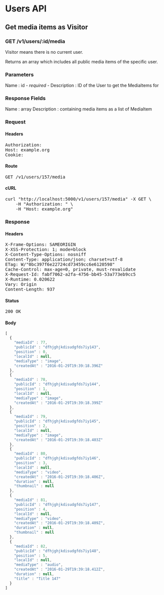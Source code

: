 # Users API

## Get media items as Visitor

### GET /v1/users/:id/media

Visitor means there is no current user.

Returns an array which includes all public media items of the specific user.

### Parameters

Name : id *- required -*
Description : ID of the User to get the MediaItems for


### Response Fields

Name : array
Description : containing media items as a list of MediaItem

### Request

#### Headers

<pre>Authorization: 
Host: example.org
Cookie: </pre>

#### Route

<pre>GET /v1/users/157/media</pre>

#### cURL

<pre class="request">curl &quot;http://localhost:5000/v1/users/157/media&quot; -X GET \
	-H &quot;Authorization: &quot; \
	-H &quot;Host: example.org&quot;</pre>

### Response

#### Headers

<pre>X-Frame-Options: SAMEORIGIN
X-XSS-Protection: 1; mode=block
X-Content-Type-Options: nosniff
Content-Type: application/json; charset=utf-8
ETag: W/&quot;0bc397f6e22724cd73459cc6e6120598&quot;
Cache-Control: max-age=0, private, must-revalidate
X-Request-Id: fabf7062-a2fa-4756-bb45-53a773eb9cc5
X-Runtime: 0.020622
Vary: Origin
Content-Length: 937</pre>

#### Status

<pre>200 OK</pre>

#### Body

```javascript
[
  {
    "mediaId" : 77,
    "publicId" : "dfhjghjkdisudgfds7iy143",
    "position" : 0,
    "localId" : null,
    "mediaType" : "image",
    "createdAt" : "2016-01-29T19:39:18.396Z"
  },
  {
    "mediaId" : 78,
    "publicId" : "dfhjghjkdisudgfds7iy144",
    "position" : 1,
    "localId" : null,
    "mediaType" : "image",
    "createdAt" : "2016-01-29T19:39:18.399Z"
  },
  {
    "mediaId" : 79,
    "publicId" : "dfhjghjkdisudgfds7iy145",
    "position" : 2,
    "localId" : null,
    "mediaType" : "image",
    "createdAt" : "2016-01-29T19:39:18.403Z"
  },
  {
    "mediaId" : 80,
    "publicId" : "dfhjghjkdisudgfds7iy146",
    "position" : 3,
    "localId" : null,
    "mediaType" : "video",
    "createdAt" : "2016-01-29T19:39:18.406Z",
    "duration" : null,
    "thumbnail" : null
  },
  {
    "mediaId" : 81,
    "publicId" : "dfhjghjkdisudgfds7iy147",
    "position" : 4,
    "localId" : null,
    "mediaType" : "video",
    "createdAt" : "2016-01-29T19:39:18.409Z",
    "duration" : null,
    "thumbnail" : null
  },
  {
    "mediaId" : 82,
    "publicId" : "dfhjghjkdisudgfds7iy148",
    "position" : 5,
    "localId" : null,
    "mediaType" : "audio",
    "createdAt" : "2016-01-29T19:39:18.412Z",
    "duration" : null,
    "title" : "Title 147"
  }
]
```
